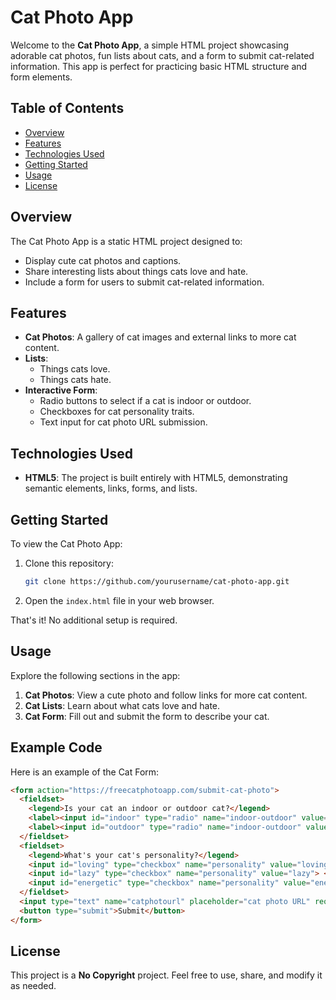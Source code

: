 # Cat Photo App

Welcome to the **Cat Photo App**, a simple HTML project showcasing adorable cat photos, fun lists about cats, and a form to submit cat-related information. This app is perfect for practicing basic HTML structure and form elements.

## Table of Contents
- [Overview](#overview)
- [Features](#features)
- [Technologies Used](#technologies-used)
- [Getting Started](#getting-started)
- [Usage](#usage)
- [License](#license)

## Overview

The Cat Photo App is a static HTML project designed to:
- Display cute cat photos and captions.
- Share interesting lists about things cats love and hate.
- Include a form for users to submit cat-related information.

## Features

- **Cat Photos**: A gallery of cat images and external links to more cat content.
- **Lists**:
  - Things cats love.
  - Things cats hate.
- **Interactive Form**:
  - Radio buttons to select if a cat is indoor or outdoor.
  - Checkboxes for cat personality traits.
  - Text input for cat photo URL submission.

## Technologies Used

- **HTML5**: The project is built entirely with HTML5, demonstrating semantic elements, links, forms, and lists.

## Getting Started

To view the Cat Photo App:

1. Clone this repository:
    ```bash
    git clone https://github.com/yourusername/cat-photo-app.git
    ```
2. Open the `index.html` file in your web browser.

That's it! No additional setup is required.

## Usage

Explore the following sections in the app:

1. **Cat Photos**: View a cute photo and follow links for more cat content.
2. **Cat Lists**: Learn about what cats love and hate.
3. **Cat Form**: Fill out and submit the form to describe your cat.

## Example Code

Here is an example of the Cat Form:

```html
<form action="https://freecatphotoapp.com/submit-cat-photo">
  <fieldset>
    <legend>Is your cat an indoor or outdoor cat?</legend>
    <label><input id="indoor" type="radio" name="indoor-outdoor" value="indoor" checked> Indoor</label>
    <label><input id="outdoor" type="radio" name="indoor-outdoor" value="outdoor"> Outdoor</label>
  </fieldset>
  <fieldset>
    <legend>What's your cat's personality?</legend>
    <input id="loving" type="checkbox" name="personality" value="loving" checked> <label for="loving">Loving</label>
    <input id="lazy" type="checkbox" name="personality" value="lazy"> <label for="lazy">Lazy</label>
    <input id="energetic" type="checkbox" name="personality" value="energetic"> <label for="energetic">Energetic</label>
  </fieldset>
  <input type="text" name="catphotourl" placeholder="cat photo URL" required>
  <button type="submit">Submit</button>
</form>
```

## License

This project is a **No Copyright** project. Feel free to use, share, and modify it as needed.

